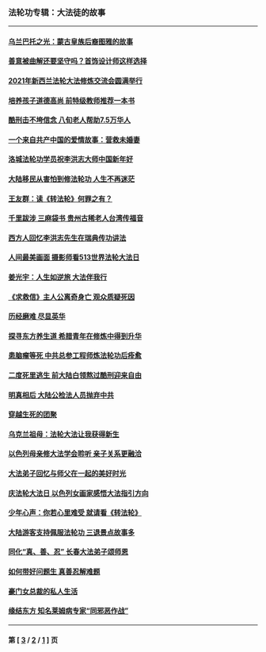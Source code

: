 ### 法轮功专辑：大法徒的故事
---
#### [乌兰巴托之光：蒙古皇族后裔图雅的故事](../../pages/nf1147481/n13155759.md?10230430) 
#### [善意被曲解还要坚守吗？首饰设计师这样选择](../../pages/nf1147481/n13077575.md?10230430) 
#### [2021年新西兰法轮大法修炼交流会圆满举行](../../pages/nf1147481/n13033149.md?10230430) 
#### [培养孩子道德高尚 前特级教师推荐一本书](../../pages/nf1147481/n12938640.md?10230430) 
#### [酷刑击不垮信念 八旬老人帮助7.5万华人](../../pages/nf1147481/n12880712.md?10230430) 
#### [一个来自共产中国的爱情故事：营救未婚妻](../../pages/nf1147481/n12778386.md?10230430) 
#### [洛城法轮功学员祝李洪志大师中国新年好](../../pages/nf1147481/n12724685.md?10230430) 
#### [大陆移民从害怕到修法轮功 人生不再迷茫](../../pages/nf1147481/n12414325.md?10230430) 
#### [王友群：读《转法轮》何罪之有？](../../pages/nf1147481/n12408647.md?10230430) 
#### [千里跋涉 三麻袋书 贵州古稀老人台湾传福音](../../pages/nf1147481/n12198750.md?10230430) 
#### [西方人回忆李洪志先生在瑞典传功讲法](../../pages/nf1147481/n12099607.md?10230430) 
#### [人间最美画面 摄影师看513世界法轮大法日](../../pages/nf1147481/n12094118.md?10230430) 
#### [姜光宇：人生如逆旅 大法伴我行](../../pages/nf1147481/n12088664.md?10230430) 
#### [《求救信》主人公离奇身亡 观众质疑死因](../../pages/nf1147481/n11845215.md?10230430) 
#### [历经磨难 尽显英华](../../pages/nf1147481/n11723297.md?10230430) 
#### [探寻东方养生道 希腊青年在修炼中得到升华](../../pages/nf1147481/n11494502.md?10230430) 
#### [患脑瘤等死 中共总参工程师炼法轮功后痊愈](../../pages/nf1147481/n11466682.md?10230430) 
#### [二度死里逃生 前大陆白领熬过酷刑迎来自由](../../pages/nf1147481/n11368594.md?10230430) 
#### [明真相后 大陆公检法人员抛弃中共](../../pages/nf1147481/n11358618.md?10230430) 
#### [穿越生死的团聚](../../pages/nf1147481/n11258922.md?10230430) 
#### [乌克兰祖母：法轮大法让我获得新生](../../pages/nf1147481/n11269457.md?10230430) 
#### [以色列母亲修大法学会聆听 亲子关系更融洽](../../pages/nf1147481/n11268195.md?10230430) 
#### [大法弟子回忆与师父在一起的美好时光](../../pages/nf1147481/n11267759.md?10230430) 
#### [庆法轮大法日 以色列女画家感悟大法指引方向](../../pages/nf1147481/n11267735.md?10230430) 
#### [少年心声：你若心里难受 就请看《转法轮》](../../pages/nf1147481/n11267496.md?10230430) 
#### [大陆游客支持佩服法轮功 三退景点故事多](../../pages/nf1147481/n11267378.md?10230430) 
#### [同化“真、善、忍” 长春大法弟子颂师恩](../../pages/nf1147481/n11266497.md?10230430) 
#### [如何带好问题生 真善忍解难题](../../pages/nf1147481/n11243655.md?10230430) 
#### [豪门女总裁的私人生活](../../pages/nf1147481/n10127794.md?10230430) 
#### [缘结东方 知名莱姆病专家“同邪恶作战”](../../pages/nf1147481/n10682468.md?10230430) 

---
#### 第 [ [3](./3.md?10230430) / [2](./2.md?10230430) / [1](./1.md?10230430) ] 页
